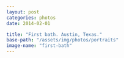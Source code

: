 ```yaml
---
layout: post
categories: photos
date: 2014-02-01

title: "First bath. Austin, Texas."
base-path: "/assets/img/photos/portraits"
image-name: "first-bath"
---
```

